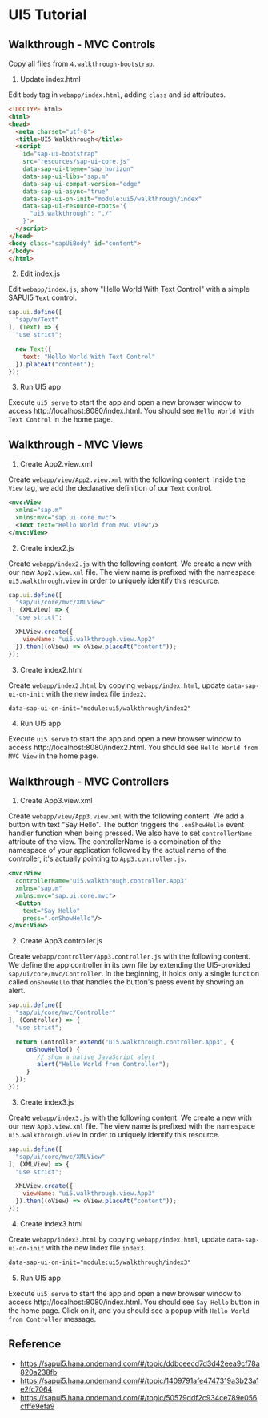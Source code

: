 # UI5 Tutorial

## Walkthrough - MVC Controls

Copy all files from `4.walkthrough-bootstrap`.

1. Update index.html

Edit `body` tag in `webapp/index.html`, adding `class` and `id` attributes.

```html
<!DOCTYPE html>
<html>
<head>
  <meta charset="utf-8">
  <title>UI5 Walkthrough</title>
  <script
    id="sap-ui-bootstrap"
    src="resources/sap-ui-core.js"
    data-sap-ui-theme="sap_horizon"
    data-sap-ui-libs="sap.m"
    data-sap-ui-compat-version="edge"
    data-sap-ui-async="true"
    data-sap-ui-on-init="module:ui5/walkthrough/index"
    data-sap-ui-resource-roots='{
      "ui5.walkthrough": "./"
    }'>
  </script>
</head>
<body class="sapUiBody" id="content">
</body>
</html>
```

2. Edit index.js

Edit `webapp/index.js`, show "Hello World With Text Control" with a simple SAPUI5 `Text` control.

```js
sap.ui.define([
  "sap/m/Text"
], (Text) => {
  "use strict";

  new Text({
    text: "Hello World With Text Control"
  }).placeAt("content");
});
```

3. Run UI5 app

Execute `ui5 serve` to start the app and open a new browser window to access http://localhost:8080/index.html. You should see `Hello World With Text Control` in the home page.

## Walkthrough - MVC Views

1. Create App2.view.xml

Create `webapp/view/App2.view.xml` with the following content. Inside the `View` tag, we add the declarative definition of our `Text` control.

```xml
<mvc:View
  xmlns="sap.m"
  xmlns:mvc="sap.ui.core.mvc">
  <Text text="Hello World from MVC View"/>
</mvc:View>
```

2. Create index2.js

Create `webapp/index2.js` with the following content. We create a new with our new `App2.view.xml` file. The view name is prefixed with the namespace `ui5.walkthrough.view` in order to uniquely identify this resource.

```js
sap.ui.define([
  "sap/ui/core/mvc/XMLView"
], (XMLView) => {
  "use strict";

  XMLView.create({
    viewName: "ui5.walkthrough.view.App2"
  }).then((oView) => oView.placeAt("content"));
});
```

3. Create index2.html

Create `webapp/index2.html` by copying `webapp/index.html`, update `data-sap-ui-on-init` with the new index file `index2`.

```html
data-sap-ui-on-init="module:ui5/walkthrough/index2"
```

4. Run UI5 app

Execute `ui5 serve` to start the app and open a new browser window to access http://localhost:8080/index2.html. You should see `Hello World from MVC View` in the home page.

## Walkthrough - MVC Controllers

1. Create App3.view.xml

Create `webapp/view/App3.view.xml` with the following content. We add a button with text "Say Hello". The button triggers the `.onShowHello` event handler function when being pressed. We also have to set `controllerName` attribute of the view. The controllerName is a combination of the namespace of your application followed by the actual name of the controller, it's actually pointing to `App3.controller.js`.

```xml
<mvc:View
  controllerName="ui5.walkthrough.controller.App3"
  xmlns="sap.m"
  xmlns:mvc="sap.ui.core.mvc">
  <Button
    text="Say Hello"
    press=".onShowHello"/>
</mvc:View>
```

2. Create App3.controller.js

Create `webapp/controller/App3.controller.js` with the following content. We define the app controller in its own file by extending the UI5-provided `sap/ui/core/mvc/Controller`. In the beginning, it holds only a single function called `onShowHello` that handles the button's press event by showing an alert.

```js
sap.ui.define([
  "sap/ui/core/mvc/Controller"
], (Controller) => {
  "use strict";

  return Controller.extend("ui5.walkthrough.controller.App3", {
     onShowHello() {
        // show a native JavaScript alert
        alert("Hello World from Controller");
     }
  });
});
```

3. Create index3.js

Create `webapp/index3.js` with the following content. We create a new with our new `App3.view.xml` file. The view name is prefixed with the namespace `ui5.walkthrough.view` in order to uniquely identify this resource.

```js
sap.ui.define([
  "sap/ui/core/mvc/XMLView"
], (XMLView) => {
  "use strict";

  XMLView.create({
    viewName: "ui5.walkthrough.view.App3"
  }).then((oView) => oView.placeAt("content"));
});
```

4. Create index3.html

Create `webapp/index3.html` by copying `webapp/index.html`, update `data-sap-ui-on-init` with the new index file `index3`.

```html
data-sap-ui-on-init="module:ui5/walkthrough/index3"
```

5. Run UI5 app

Execute `ui5 serve` to start the app and open a new browser window to access http://localhost:8080/index.html. You should see `Say Hello` button in the home page. Click on it, and you should see a popup with `Hello World from Controller` message.

## Reference

- https://sapui5.hana.ondemand.com/#/topic/ddbceecd7d3d42eea9cf78a820a238fb
- https://sapui5.hana.ondemand.com/#/topic/1409791afe4747319a3b23a1e2fc7064
- https://sapui5.hana.ondemand.com/#/topic/50579ddf2c934ce789e056cfffe9efa9